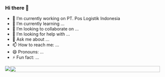 ### Hi there 👋
- 🔭 I’m currently working on PT. Pos Logistik Indonesia
- 🌱 I’m currently learning ...
- 👯 I’m looking to collaborate on ...
- 🤔 I’m looking for help with ...
- 💬 Ask me about ...
- 📫 How to reach me: ...
- 😄 Pronouns: ...
- ⚡ Fun fact: ...

<div style="display: flex; justify-content: space-between;">
  <picture>
    <source
      srcset="https://github-readme-stats.vercel.app/api?username=muhammadarl&show_icons=true&theme=dark"
      media="(prefers-color-scheme: dark)"
    />
    <source
      srcset="https://github-readme-stats.vercel.app/api?username=muhammadarl&show_icons=true"
      media="(prefers-color-scheme: light), (prefers-color-scheme: no-preference)"
    />
    <img src="https://github-readme-stats.vercel.app/api?username=muhammadarl&show_icons=true" />
  </picture>

  <img style="height:100%;" src="https://github-readme-stats.vercel.app/api/top-langs/?username=muhammadarl&hide_progress=true" />
</div>

